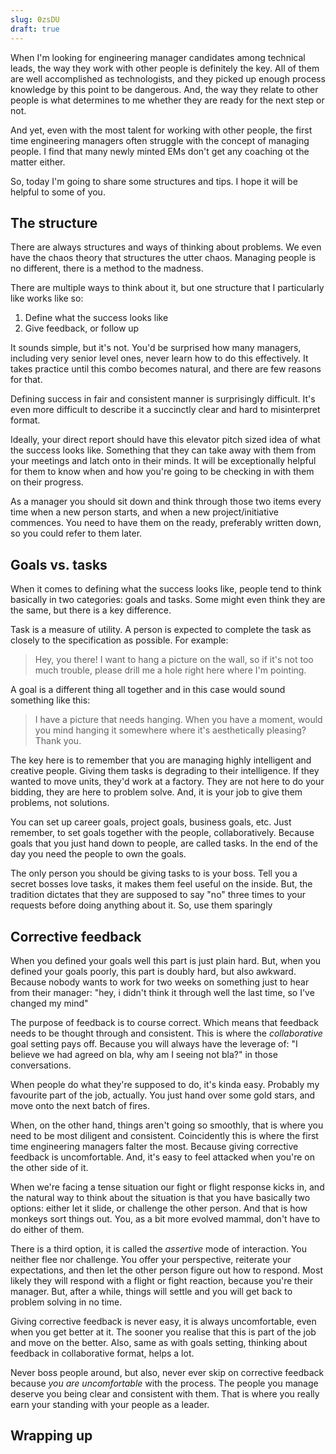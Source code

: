 ```yaml
---
slug: 0zsDU
draft: true
---
```


When I'm looking for engineering manager candidates among technical leads, the
way they work with other people is definitely the key. All of them are well
accomplished as technologists, and they picked up enough process knowledge by
this point to be dangerous. And, the way they relate to other people is what
determines to me whether they are ready for the next step or not.

And yet, even with the most talent for working with other people, the first time
engineering managers often struggle with the concept of managing people. I find
that many newly minted EMs don't get any coaching ot the matter either.

So, today I'm going to share some structures and tips. I hope it will be helpful
to some of you.

## The structure

There are always structures and ways of thinking about problems. We even have
the chaos theory that structures the utter chaos. Managing people is no
different, there is a method to the madness.

There are multiple ways to think about it, but one structure that I particularly
like works like so:

1. Define what the success looks like
2. Give feedback, or follow up

It sounds simple, but it's not. You'd be surprised how many managers, including
very senior level ones, never learn how to do this effectively. It takes
practice until this combo becomes natural, and there are few reasons for that.

Defining success in fair and consistent manner is surprisingly difficult. It's
even more difficult to describe it a succinctly clear and hard to misinterpret
format.

Ideally, your direct report should have this elevator pitch sized idea of what
the success looks like. Something that they can take away with them from your
meetings and latch onto in their minds. It will be exceptionally helpful for
them to know when and how you're going to be checking in with them on their
progress.

As a manager you should sit down and think through those two items every time
when a new person starts, and when a new project/initiative commences. You need
to have them on the ready, preferably written down, so you could refer to them
later.

## Goals vs. tasks

When it comes to defining what the success looks like, people tend to think
basically in two categories: goals and tasks. Some might even think they are the
same, but there is a key difference.

Task is a measure of utility. A person is expected to complete the task as
closely to the specification as possible. For example:

> Hey, you there! I want to hang a picture on the wall, so if it's not too much
> trouble, please drill me a hole right here where I'm pointing.

A goal is a different thing all together and in this case would sound something
like this:

> I have a picture that needs hanging. When you have a moment, would you mind
> hanging it somewhere where it's aesthetically pleasing? Thank you.

The key here is to remember that you are managing highly intelligent and
creative people. Giving them tasks is degrading to their intelligence. If they
wanted to move units, they'd work at a factory. They are not here to do your
bidding, they are here to problem solve. And, it is your job to give them
problems, not solutions.

You can set up career goals, project goals, business goals, etc. Just remember,
to set goals together with the people, collaboratively. Because goals that you
just hand down to people, are called tasks. In the end of the day you need the
people to own the goals.

The only person you should be giving tasks to is your boss. Tell you a secret
bosses love tasks, it makes them feel useful on the inside. But, the tradition
dictates that they are supposed to say "no" three times to your requests before
doing anything about it. So, use them sparingly

## Corrective feedback

When you defined your goals well this part is just plain hard. But, when you
defined your goals poorly, this part is doubly hard, but also awkward. Because
nobody wants to work for two weeks on something just to hear from their manager:
"hey, i didn't think it through well the last time, so I've changed my mind"

The purpose of feedback is to course correct. Which means that feedback needs to
be thought through and consistent. This is where the _collaborative_ goal
setting pays off. Because you will always have the leverage of: "I believe we
had agreed on bla, why am I seeing not bla?" in those conversations.

When people do what they're supposed to do, it's kinda easy. Probably my
favourite part of the job, actually. You just hand over some gold stars, and
move onto the next batch of fires.

When, on the other hand, things aren't going so smoothly, that is where you need
to be most diligent and consistent. Coincidently this is where the first time
engineering managers falter the most. Because giving corrective feedback is
uncomfortable. And, it's easy to feel attacked when you're on the other side of
it.

When we're facing a tense situation our fight or flight response kicks in, and
the natural way to think about the situation is that you have basically two
options: either let it slide, or challenge the other person. And that is how
monkeys sort things out. You, as a bit more evolved mammal, don't have to do
either of them.

There is a third option, it is called the _assertive_ mode of interaction. You
neither flee nor challenge. You offer your perspective, reiterate your
expectations, and then let the other person figure out how to respond. Most
likely they will respond with a flight or fight reaction, because you're their
manager. But, after a while, things will settle and you will get back to problem
solving in no time.

Giving corrective feedback is never easy, it is always uncomfortable, even when
you get better at it. The sooner you realise that this is part of the job and
move on the better. Also, same as with goals setting, thinking about feedback in
collaborative format, helps a lot.

Never boss people around, but also, never ever skip on corrective feedback
because _you are uncomfortable_ with the process. The people you manage deserve
you being clear and consistent with them. That is where you really earn your
standing with your people as a leader.

## Wrapping up
